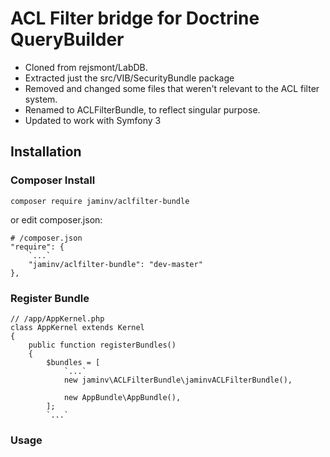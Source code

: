 # ACL Filter bridge for Doctrine QueryBuilder

* Cloned from rejsmont/LabDB.
* Extracted just the src/VIB/SecurityBundle package
* Removed and changed some files that weren't relevant to the ACL filter system.
* Renamed to ACLFilterBundle, to reflect singular purpose.
* Updated to work with Symfony 3

## Installation

### Composer Install

    composer require jaminv/aclfilter-bundle

or edit composer.json:

    # /composer.json
    "require": {
        `...`
        "jaminv/aclfilter-bundle": "dev-master"
    },

### Register Bundle

    // /app/AppKernel.php
    class AppKernel extends Kernel
    {
        public function registerBundles()
        {
            $bundles = [
                `...`
                new jaminv\ACLFilterBundle\jaminvACLFilterBundle(),

                new AppBundle\AppBundle(),
            ];
            `...`

### Usage
